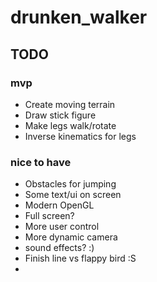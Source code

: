 # drunken_walker

## TODO

### mvp

* Create moving terrain
* Draw stick figure
* Make legs walk/rotate
* Inverse kinematics for legs


### nice to have
 * Obstacles for jumping
 * Some text/ui on screen
 * Modern OpenGL
 * Full screen?
 * More user control
 * More dynamic camera
 * sound effects? :)
 * Finish line vs flappy bird :S
 * 
